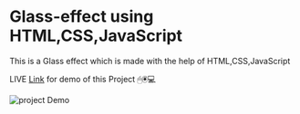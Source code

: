# Glass-effect using HTML,CSS,JavaScript
This is a Glass effect which is made with the help of HTML,CSS,JavaScript 


LIVE [Link](https://iamskedy.github.io/glass-effect/) for demo of this Project 
🖱🖲💻



![project Demo](https://user-images.githubusercontent.com/95680495/158101344-5cb73f14-c47b-4164-b8d7-2c1a527e46b2.gif)



